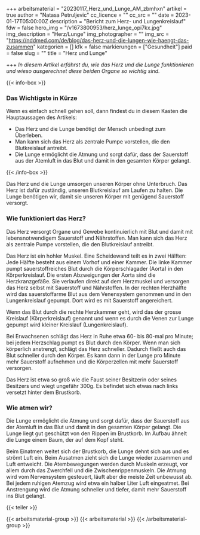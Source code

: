 +++
arbeitsmaterial = "20230117_Herz_und_Lunge_AM_zbmhxn"
artikel = true
author = "Natasa Petruljevic"
cc_licence = ""
cc_src = ""
date = 2023-01-17T05:00:00Z
description = "Bericht zum Herz- und Lungenkreislauf"
fdw = false
hero_img = "/v1673800953/herz_lunge_opi7kx.jpg"
img_description = "Herz/Lunge"
img_photographer = ""
img_src = "https://nddmed.com/de/blog/das-herz-und-die-lungen-wie-haengt-das-zusammen"
kategorien = []
kfk = false
markierungen = ["Gesundheit"]
paid = false
slug = ""
title = "Herz und Lunge"

+++
_In diesem Artikel erfährst du, wie das Herz und die Lunge funktionieren und wieso ausgerechnet diese beiden Organe so wichtig sind._

{{< info-box >}} <h3>Das Wichtigste in Kürze</h3>

<p>Wenn es einfach schnell gehen soll, dann findest du in diesem Kasten die Hauptaussagen des Artikels:</p>

<ul>

<li>Das Herz und die Lunge benötigt der Mensch unbedingt zum Überleben.</li>

<li>Man kann sich das Herz als zentrale Pumpe vorstellen, die den Blutkreislauf antreibt.</li>

<li>Die Lunge ermöglicht die Atmung und sorgt dafür, dass der Sauerstoff aus der Atemluft in das Blut und damit in den gesamten Körper gelangt.</li>

</ul> {{< /info-box >}}

Das Herz und die Lunge umsorgen unseren Körper ohne Unterbruch. Das Herz ist dafür zuständig, unseren Blutkreislauf am Laufen zu halten. Die Lunge benötigen wir, damit sie unseren Körper mit genügend Sauerstoff versorgt.

### Wie funktioniert das Herz?

Das Herz versorgt Organe und Gewebe kontinuierlich mit Blut und damit mit lebensnotwendigem Sauerstoff und Nährstoffen. Man kann sich das Herz als zentrale Pumpe vorstellen, die den Blutkreislauf antreibt.

Das Herz ist ein hohler Muskel. Eine Scheidewand teilt es in zwei Hälften: Jede Hälfte besteht aus einem Vorhof und einer Kammer. Die linke Kammer pumpt sauerstoffreiches Blut durch die Körperschlagader (Aorta) in den Körperkreislauf. Die ersten Abzweigungen der Aorta sind die Herzkranzgefäße. Sie verlaufen direkt auf dem Herzmuskel und versorgen das Herz selbst mit Sauerstoff und Nährstoffen. In der rechten Herzhälfte wird das sauerstoffarme Blut aus dem Venensystem genommen und in den Lungenkreislauf gepumpt. Dort wird es mit Sauerstoff angereichert.

Wenn das Blut durch die rechte Herzkammer geht, wird das der grosse Kreislauf (Körperkreislauf) genannt und wenn es durch die Venen zur Lunge gepumpt wird kleiner Kreislauf (Lungenkreislauf).

Bei Erwachsenen schlägt das Herz in Ruhe etwa 60- bis 80-mal pro Minute; bei jedem Herzschlag pumpt es Blut durch den Körper. Wenn man sich körperlich anstrengt, schlägt das Herz schneller. Dadurch fließt auch das Blut schneller durch den Körper. Es kann dann in der Lunge pro Minute mehr Sauerstoff aufnehmen und die Körperzellen mit mehr Sauerstoff versorgen.

Das Herz ist etwa so groß wie die Faust seiner Besitzerin oder seines Besitzers und wiegt ungefähr 300g. Es befindet sich etwas nach links versetzt hinter dem Brustkorb.

### Wie atmen wir?

Die Lunge ermöglicht die Atmung und sorgt dafür, dass der Sauerstoff aus der Atemluft in das Blut und damit in den gesamten Körper gelangt. Die Lunge liegt gut geschützt von den Rippen im Brustkorb. Im Aufbau ähnelt die Lunge einem Baum, der auf dem Kopf steht.

Beim Einatmen weitet sich der Brustkorb, die Lunge dehnt sich aus und es strömt Luft ein. Beim Ausatmen zieht sich die Lunge wieder zusammen und Luft entweicht. Die Atembewegungen werden durch Muskeln erzeugt, vor allem durch das Zwerchfell und die Zwischenrippenmuskeln. Die Atmung wird vom Nervensystem gesteuert, läuft aber die meiste Zeit unbewusst ab. Bei jedem ruhigen Atemzug wird etwa ein halber Liter Luft eingeatmet. Bei Anstrengung wird die Atmung schneller und tiefer, damit mehr Sauerstoff ins Blut gelangt.

{{< teiler >}}

{{< arbeitsmaterial-group >}} {{< arbeitsmaterial >}} {{< /arbeitsmaterial-group >}}